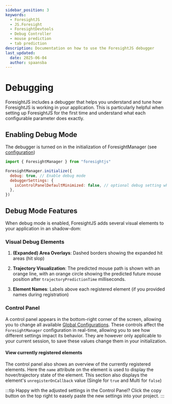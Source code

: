 ```yaml
---
sidebar_position: 3
keywords:
  - ForesightJS
  - JS.Foresight
  - ForesightDevtools
  - Debug Controller
  - mouse prediction
  - tab prediction
description: Documentation on how to use the ForesightJS debugger
last_updated:
  date: 2025-06-04
  author: spaansba
---
```


# Debugging

ForesightJS includes a debugger that helps you understand and tune how ForesightJS is working in your application. This is particularly helpful when setting up ForesightJS for the first time and understand what each configurable parameter does exactly.

## Enabling Debug Mode

The debugger is turned on in the initialization of ForesightManager (see [configuration](/docs/getting_started/config))

```javascript
import { ForesightManager } from "foresightjs"

ForesightManager.initialize({
  debug: true, // Enable debug mode
  debuggerSettings: {
    isControlPanelDefaultMinimized: false, // optional debug setting which allows you to minimize the control panel on default
  },
})
```

## Debug Mode Features

When debug mode is enabled, ForesightJS adds several visual elements to your application in an shadow-dom:

### Visual Debug Elements

1. **(Expanded) Area Overlays**: Dashed borders showing the expanded hit areas (hit slop)

2. **Trajectory Visualization**: The predicted mouse path is shown with an orange line, with an orange circle showing the predicted future mouse position after `trajectoryPredictionTime` milliseconds.

3. **Element Names**: Labels above each registered element (if you provided names during registration)

### Control Panel

A control panel appears in the bottom-right corner of the screen, allowing you to change all available [Global Configurations](/docs/getting_started/config#global-configuration). These controls affect the `ForesightManager` configuration in real-time, allowing you to see how different settings impact its behavior. They are however only applicable to your current session, to save these values change them in your initialization.

#### View currently registered elements

The control panel also shows an overview of the currently registered elements. Here the `name` attribute on the element is used to display the hover/trajectory state of the element. This section also displays the element's `unregisterOnCallback` value (Single for `true` and Multi for `false`)

:::tip
Happy with the adjusted settings in the Control Panel? Click the copy button on the top right to easely paste the new settings into your project.
:::
